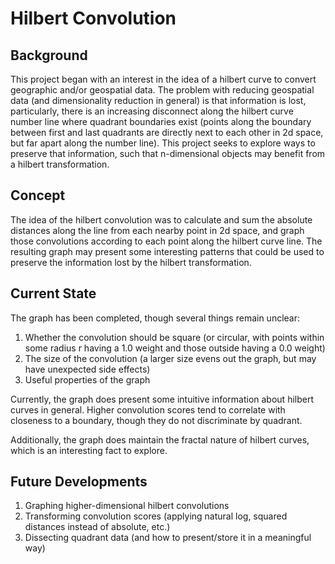 # Hilbert Convolution

## Background

This project began with an interest in the idea of a hilbert curve to convert geographic and/or geospatial data. The problem with reducing geospatial data (and dimensionality reduction in general) is that information is lost, particularly, there is an increasing disconnect along the hilbert curve number line where quadrant boundaries exist (points along the boundary between first and last quadrants are directly next to each other in 2d space, but far apart along the number line). This project seeks to explore ways to preserve that information, such that n-dimensional objects may benefit from a hilbert transformation.

## Concept

The idea of the hilbert convolution was to calculate and sum the absolute distances along the line from each nearby point in 2d space, and graph those convolutions according to each point along the hilbert curve line. The resulting graph may present some interesting patterns that could be used to preserve the information lost by the hilbert transformation.

## Current State

The graph has been completed, though several things remain unclear:
1. Whether the convolution should be square (or circular, with points within some radius r having a 1.0 weight and those outside having a 0.0 weight)
2. The size of the convolution (a larger size evens out the graph, but may have unexpected side effects)
3. Useful properties of the graph

Currently, the graph does present some intuitive information about hilbert curves in general. Higher convolution scores tend to correlate with closeness to a boundary, though they do not discriminate by quadrant.

Additionally, the graph does maintain the fractal nature of hilbert curves, which is an interesting fact to explore.

## Future Developments
1. Graphing higher-dimensional hilbert convolutions
2. Transforming convolution scores (applying natural log, squared distances instead of absolute, etc.)
3. Dissecting quadrant data (and how to present/store it in a meaningful way)


